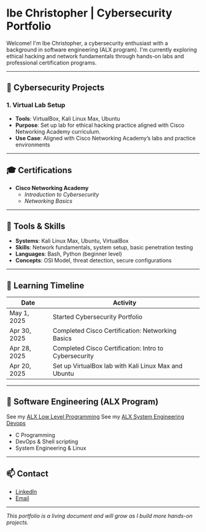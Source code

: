 # Ibe Christopher | Cybersecurity Portfolio

Welcome! I'm Ibe Christopher, a cybersecurity enthusiast with a background in software engineering (ALX program). I'm currently exploring ethical hacking and network fundamentals through hands-on labs and professional certification programs.

---

## 🔐 Cybersecurity Projects

### 1. Virtual Lab Setup
- **Tools**: VirtualBox, Kali Linux Max, Ubuntu
- **Purpose**: Set up lab for ethical hacking practice aligned with Cisco Networking Academy curriculum. 
- **Use Case**: Aligned with Cisco Networking Academy’s labs and practice environments

---

## 🎓 Certifications

- **Cisco Networking Academy**  
  - *Introduction to Cybersecurity*  
  - *Networking Basics*

---

## 🧰 Tools & Skills

- **Systems**: Kali Linux Max, Ubuntu, VirtualBox  
- **Skills**: Network fundamentals, system setup, basic penetration testing  
- **Languages**: Bash, Python (beginner level)  
- **Concepts**: OSI Model, threat detection, secure configurations

---

## 🧠 Learning Timeline

| Date        | Activity                                              |
|-------------|-------------------------------------------------------|
| May 1, 2025 | Started Cybersecurity Portfolio                       |
| Apr 30, 2025| Completed Cisco Certification: Networking Basics      |
| Apr 28, 2025| Completed Cisco Certification: Intro to Cybersecurity |
| Apr 20, 2025| Set up VirtualBox lab with Kali Linux Max and Ubuntu |

---

## 📘 Software Engineering (ALX Program)

See my [ALX Low Level Programming](https://github.com/Ibechristopheramogu/alx-low_level_programming)
See my [ALX System Engineering Devops](https://github.com/Ibechristopheramogu/alx-system_engineering-devops)
- C Programming  
- DevOps & Shell scripting  
- System Engineering & Linux

---

## 📫 Contact

- [LinkedIn](https://linkedin.com/in/christopher-ibe-26439a24b)  
- [Email](mailto:ibechristopher160@gmail.com)

---

*This portfolio is a living document and will grow as I build more hands-on projects.*
